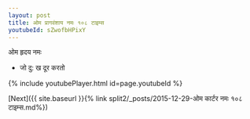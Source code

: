 ```yaml
---
layout: post
title: ओम प्रागवंशाय नमः १०८ टाइम्स
youtubeId: sZwofbHPixY
---
```

 
 
 ओम हृदय नमः  
 
 -  जो दु: ख दूर करतो 
 
  
 
  
 
 
 
 
 
 


{% include youtubePlayer.html id=page.youtubeId %}
 
[Next]({{ site.baseurl }}{% link  split2/_posts/2015-12-29-ओम कार्टर नमः १०८ टाइम्स.md%})
 
